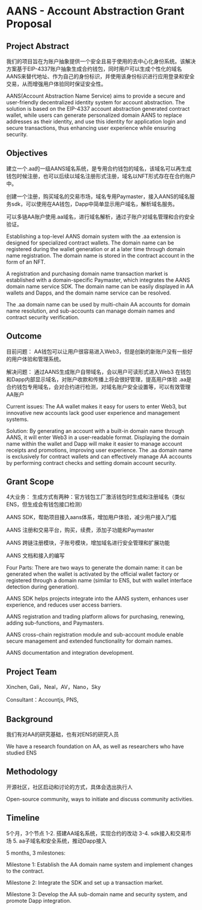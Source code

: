 # AANS - Account Abstraction Grant Proposal

## Project Abstract

我们的项目旨在为账户抽象提供一个安全且易于使用的去中心化身份系统。该解决方案基于EIP-4337账户抽象生成合约钱包，同时用户可以生成个性化的域名AANS来替代地址、作为自己的身份标识，并使用该身份标识进行应用登录和安全交易，从而增强用户体验同时保证安全性。

AANS(Account Abstraction Name Service) aims to provide a secure and user-friendly decentralized identity system for account abstraction. The solution is based on the EIP-4337 account abstraction generated contract wallet, while users can generate personalized domain AANS to replace addresses as their identity, and use this identity for application login and secure transactions, thus enhancing user experience while ensuring security.

## Objectives

建立一个.aa的一级AANS域名系统，是专用合约钱包的域名，该域名可以再生成钱包时候注册，也可以后续以域名注册形式注册，域名以NFT形式存在在合约账户中。

创建一个注册，购买域名的交易市场，域名专用Paymaster，接入AANS的域名服务sdk，可以使用在AA钱包，Dapp中简单显示用户域名，解析域名服务。

可以多链AA账户使用.aa域名，进行域名解析，通过子账户对域名管理和合约安全验证。


Establishing a top-level AANS domain system with the .aa extension is designed for specialized contract wallets. The domain name can be registered during the wallet generation or at a later time through domain name registration. The domain name is stored in the contract account in the form of an NFT.

A registration and purchasing domain name transaction market is established with a domain-specific Paymaster, which integrates the AANS domain name service SDK. The domain name can be easily displayed in AA wallets and Dapps, and the domain name service can be resolved.

The .aa domain name can be used by multi-chain AA accounts for domain name resolution, and sub-accounts can manage domain names and contract security verification.

## Outcome

目前问题：
AA钱包可以让用户很容易进入Web3，但是创新的新账户没有一些好的用户体验和管理系统。

解决问题：
通过AANS生成账户自带域名，会以用户可读形式进入Web3
在钱包和Dapp内部显示域名，对账户收款和传播上将会很好管理，提高用户体验
.aa是合约钱包专用域名，会对合约进行检测，对域名账户安全设置等，可以有效管理AA账户

Current issues: The AA wallet makes it easy for users to enter Web3, but innovative new accounts lack good user experience and management systems.

Solution: By generating an account with a built-in domain name through AANS, it will enter Web3 in a user-readable format. Displaying the domain name within the wallet and Dapp will make it easier to manage account receipts and promotions, improving user experience. The .aa domain name is exclusively for contract wallets and can effectively manage AA accounts by performing contract checks and setting domain account security.

## Grant Scope

4大业务：
生成方式有两种：官方钱包工厂激活钱包时生成和注册域名（类似ENS，但生成会有钱包接口检测）

AANS SDK，帮助项目接入aans体系，增加用户体验，减少用户接入门槛

AANS 注册和交易平台，购买，续费，添加子功能和Paymaster

AANS 跨链注册模块，子账号模块，增加域名进行安全管理和扩展功能

AANS 文档和接入的编写


Four Parts: There are two ways to generate the domain name: it can be generated when the wallet is activated by the official wallet factory or registered through a domain name (similar to ENS, but with wallet interface detection during generation).

AANS SDK helps projects integrate into the AANS system, enhances user experience, and reduces user access barriers.

AANS registration and trading platform allows for purchasing, renewing, adding sub-functions, and Paymasters.

AANS cross-chain registration module and sub-account module enable secure management and extended functionality for domain names.

AANS documentation and integration development.


## Project Team

Xinchen, Gali，Neal，AV，Nano，Sky

Consultant：Accountjs, PNS, 

## Background

我们有对AA的研究基础，也有对ENS的研究人员

We have a research foundation on AA, as well as researchers who have studied ENS

## Methodology

开源社区，社区启动和讨论的方式，具体会选出执行人

Open-source community, ways to initiate and discuss community activities.

## Timeline

5个月，3个节点
1-2. 搭建AA域名系统，实现合约的改动
3-4. sdk接入和交易市场
5. aa子域名和安全系统，推动Dapp接入

5 months, 3 milestones:

Milestone 1: Establish the AA domain name system and implement changes to the contract.

Milestone 2: Integrate the SDK and set up a transaction market.

Milestone 3: Develop the AA sub-domain name and security system, and promote Dapp integration.
